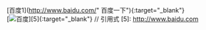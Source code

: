 [百度1](http://www.baidu.com/" 百度一下"){:target="_blank"}   
[![](./01.png '百度')][5]{:target="_blank"}                       // 引用式
[5]: http://www.baidu.com
